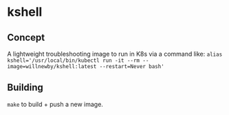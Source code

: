 # kshell

## Concept
A lightweight troubleshooting image to run in K8s via a command like:
`alias kshell='/usr/local/bin/kubectl run -it --rm --image=willnewby/kshell:latest --restart=Never bash'`

## Building
`make` to build + push a new image.
